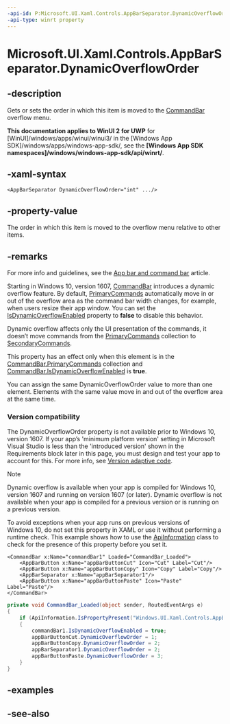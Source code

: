 ```yaml
---
-api-id: P:Microsoft.UI.Xaml.Controls.AppBarSeparator.DynamicOverflowOrder
-api-type: winrt property
---
```


<!-- Property syntax
public int DynamicOverflowOrder { get;  set; }
-->

# Microsoft.UI.Xaml.Controls.AppBarSeparator.DynamicOverflowOrder

## -description
Gets or sets the order in which this item is moved to the [CommandBar](commandbar.md) overflow menu.

**This documentation applies to WinUI 2 for UWP** for [WinUI]/windows/apps/winui/winui3/ in the [Windows App SDK]/windows/apps/windows-app-sdk/, see the **[Windows App SDK namespaces]/windows/windows-app-sdk/api/winrt/**.

## -xaml-syntax
```xaml
<AppBarSeparator DynamicOverflowOrder="int" .../>
```


## -property-value
The order in which this item is moved to the overflow menu relative to other items.

## -remarks
For more info and guidelines, see the [App bar and command bar](/windows/uwp/controls-and-patterns/app-bars) article.

Starting in Windows 10, version 1607, [CommandBar](commandbar.md) introduces a dynamic overflow feature. By default, [PrimaryCommands](commandbar_primarycommands.md) automatically move in or out of the overflow area as the command bar width changes, for example, when users resize their app window. You can set the [IsDynamicOverflowEnabled](commandbar_isdynamicoverflowenabled.md) property to **false** to disable this behavior.

Dynamic overflow affects only the UI presentation of the commands, it doesn’t move commands from the [PrimaryCommands](commandbar_primarycommands.md) collection to [SecondaryCommands](commandbar_secondarycommands.md).

This property has an effect only when this element is in the [CommandBar.PrimaryCommands](commandbar_primarycommands.md) collection and [CommandBar.IsDynamicOverflowEnabled](commandbar_isdynamicoverflowenabled.md) is **true**.

You can assign the same DynamicOverflowOrder value to more than one element. Elements with the same value move in and out of the overflow area at the same time.

### Version compatibility

The DynamicOverflowOrder property is not available prior to Windows 10, version 1607. If your app’s 'minimum platform version' setting in Microsoft Visual Studio is less than the 'introduced version' shown in the Requirements block later in this page, you must design and test your app to account for this. For more info, see [Version adaptive code](/windows/uwp/debug-test-perf/version-adaptive-code).

> [!NOTE]
> Dynamic overflow is available when your app is compiled for Windows 10, version 1607 and running on version 1607 (or later). Dynamic overflow is not available when your app is compiled for a previous version or is running on a previous version.

To avoid exceptions when your app runs on previous versions of Windows 10, do not set this property in XAML or use it without performing a runtime check. This example shows how to use the [ApiInformation](/uwp/api/windows.foundation.metadata.apiinformation) class to check for the presence of this property before you set it.

```xaml
<CommandBar x:Name="commandBar1" Loaded="CommandBar_Loaded">
    <AppBarButton x:Name="appBarButtonCut" Icon="Cut" Label="Cut"/>
    <AppBarButton x:Name="appBarButtonCopy" Icon="Copy" Label="Copy"/>
    <AppBarSeparator x:Name="appBarSeparator1"/>
    <AppBarButton x:Name="appBarButtonPaste" Icon="Paste" Label="Paste"/>
</CommandBar>
```

```csharp
private void CommandBar_Loaded(object sender, RoutedEventArgs e)
{
    if (ApiInformation.IsPropertyPresent("Windows.UI.Xaml.Controls.AppBarSeparator", "DynamicOverflowOrder"))
    {
        commandBar1.IsDynamicOverflowEnabled = true;
        appBarButtonCut.DynamicOverflowOrder = 1;
        appBarButtonCopy.DynamicOverflowOrder = 2;
        appBarSeparator1.DynamicOverflowOrder = 2;
        appBarButtonPaste.DynamicOverflowOrder = 3;
    }
}

```



## -examples

## -see-also
